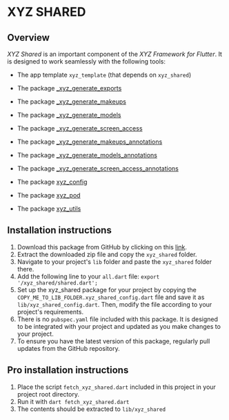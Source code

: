 # XYZ SHARED

## Overview

*XYZ Shared* is an important component of the *XYZ Framework for Flutter*. It is designed to work seamlessly with the following tools:

- The app template `xyz_template` (that depends on `xyz_shared`)
- The package [_xyz_generate_exports](https://github.com/robmllze/_xyz_generate_exports)
- The package [_xyz_generate_makeups](https://github.com/robmllze/_xyz_generate_makeups)
- The package [_xyz_generate_models](https://github.com/robmllze/_xyz_generate_models)
- The package [_xyz_generate_screen_access](https://github.com/robmllze/_xyz_generate_screen_access)
- The package [_xyz_generate_makeups_annotations](https://github.com/robmllze/_xyz_generate_makeups_annotations)
- The package [_xyz_generate_models_annotations](https://github.com/robmllze/_xyz_generate_models_annotations)
- The package [_xyz_generate_screen_access_annotations](https://github.com/robmllze/_xyz_generate_screen_access_annotations)

- The package [xyz_config](https://github.com/robmllze/xyz_config)
- The package [xyz_pod](https://github.com/robmllze/xyz_pod)
- The package [xyz_utils](https://github.com/robmllze/xyz_utils)

## Installation instructions

1. Download this package from GitHub by clicking on this [link](https://github.com/robmllze/xyz_shared/archive/refs/heads/master.zip).
2. Extract the downloaded zip file and copy the `xyz_shared` folder.
3. Navigate to your project's `lib` folder and paste the `xyz_shared` folder there.
4. Add the following line to your `all.dart` file: `export '/xyz_shared/shared.dart';`
5. Set up the xyz_shared package for your project by copying the `COPY_ME_TO_LIB_FOLDER.xyz_shared_config.dart` file and save it as `lib/xyz_shared_config.dart`. Then, modify the file according to your project's requirements.
5. There is no `pubspec.yaml` file included with this package. It is designed to be integrated with your project and updated as you make changes to your project.
6. To ensure you have the latest version of this package, regularly pull updates from the GitHub repository.

## Pro installation instructions

1. Place the script `fetch_xyz_shared.dart` included in this project in your project root directory.
2. Run it with `dart fetch_xyz_shared.dart`
3. The contents should be extracted to `lib/xyz_shared`
